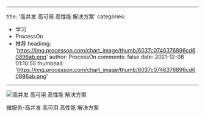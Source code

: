 
---
title: '高并发 高可用 高性能 解决方案'
categories: 
 - 学习
 - ProcessOn
 - 推荐
headimg: 'https://img.processon.com/chart_image/thumb/6037c0746376896cd60896ab.png'
author: ProcessOn
comments: false
date: 2021-12-08 01:10:55
thumbnail: 'https://img.processon.com/chart_image/thumb/6037c0746376896cd60896ab.png'
---

<div>   
<img class="thumb" alt="高并发 高可用 高性能 解决方案" src="https://img.processon.com/chart_image/thumb/6037c0746376896cd60896ab.png" referrerpolicy="no-referrer">
<p>微服务-高并发 高可用 高性能 解决方案</p>  
</div>
            